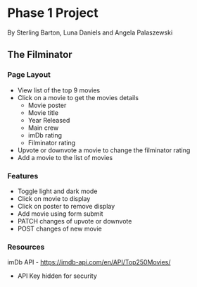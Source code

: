 # Phase 1 Project

By Sterling Barton, Luna Daniels and Angela Palaszewski

## The Filminator

### Page Layout
- View list of the top 9 movies
- Click on a movie to get the movies details
  - Movie poster
  - Movie title
  - Year Released
  - Main crew
  - imDb rating
  - Filminator rating
- Upvote or downvote a movie to change the filminator rating
- Add a movie to the list of movies

### Features
- Toggle light and dark mode
- Click on movie to display
- Click on poster to remove display
- Add movie using form submit
- PATCH changes of upvote or downvote
- POST changes of new movie

### Resources
imDb API - https://imdb-api.com/en/API/Top250Movies/
  - API Key hidden for security